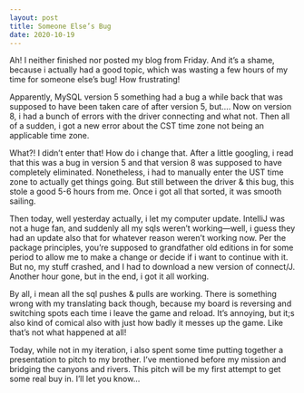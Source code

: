 ```yaml
---
layout: post
title: Someone Else’s Bug
date: 2020-10-19
---
```


Ah! I neither finished nor posted my blog from Friday.  And it’s a shame, because i actually had a good topic, which was wasting a few hours of my time for someone else’s bug!  How frustrating!  

Apparently, MySQL version 5 something had a bug a while back that was supposed to have been taken care of after version 5, but…. Now on version 8, i had a bunch of errors with the driver connecting and what not.  Then all of a sudden, i got a new error about the CST time zone not being an applicable time zone.  

What?!  I didn’t enter that!  How do i change that.  After a little googling, i read that this was a bug in version 5 and that version 8 was supposed to have completely eliminated.  Nonetheless, i had to manually enter the UST time zone to actually get things going.  But still between the driver & this bug, this stole a good 5-6 hours from me.  Once i got all that sorted, it was smooth sailing.

Then today, well yesterday actually, i let my computer update.  IntelliJ was not a huge fan, and suddenly all my sqls weren’t working—well, i guess they had an update also that for whatever reason weren’t working now.  Per the package principles, you’re supposed to grandfather old editions in for some period to allow me to make a change or decide if i want to continue with it. But no, my stuff crashed, and I had to download a new version of connect/J.  Another hour gone, but in the end, i got it all working.

By all, i mean all the sql pushes & pulls are working.  There is something wrong with my translating back though, because my board is reversing and switching spots each time i leave the game and reload.  It’s annoying, but it;s also kind of comical also with just how badly it messes up the game.  Like that’s not what happened at all!

Today, while not in my iteration, i also spent some time putting together a presentation to pitch to my brother.  I’ve mentioned before my mission and bridging the canyons and rivers.  This pitch will be my first attempt to get some real buy in. I’ll let you know...

